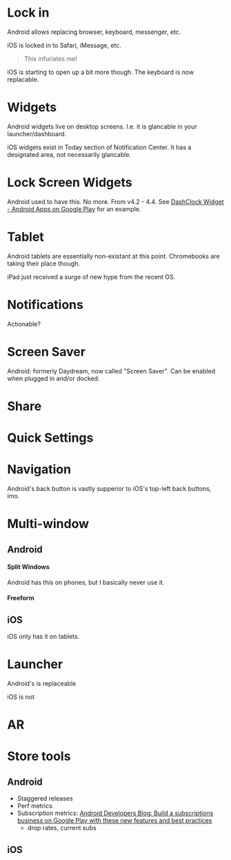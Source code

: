 # Lock in
Android allows replacing browser, keyboard, messenger, etc.

iOS is locked in to Safari, iMessage, etc.

> This infuriates me!

iOS is starting to open up a bit more though. The keyboard is now replacable.

# Widgets
Android widgets live on desktop screens. I.e. it is glancable in your launcher/dashboard.

iOS widgets exist in Today section of Notification Center. It has a designated area, not necessarily glancable.

# Lock Screen Widgets
Android used to have this. No more. From v4.2 - 4.4. See [DashClock Widget \- Android Apps on Google Play](https://play.google.com/store/apps/details?id=net.nurik.roman.dashclock) for an example.

# Tablet
Android tablets are essentially non-existant at this point. Chromebooks are taking their place though.

iPad just received a surge of new hype from the recent OS.

# Notifications
Actionable?

# Screen Saver
Android: formerly Daydream, now called "Screen Saver". Can be enabled when plugged in and/or docked.

# Share

# Quick Settings

# Navigation
Android's back button is vastly supperior to iOS's top-left back buttons, imo.

# Multi-window
## Android
#### Split Windows
Android has this on phones, but I basically never use it.

#### Freeform

## iOS
iOS only has it on tablets.

# Launcher
Android's is replaceable

iOS is not

# AR

# Store tools
## Android
- Staggered releases
- Perf metrics
- Subscription metrics: [Android Developers Blog: Build a subscriptions business on Google Play with these new features and best practices](https://android-developers.googleblog.com/2017/08/build-subscriptions-business-on-google.html)
    - drop rates, current subs

## iOS